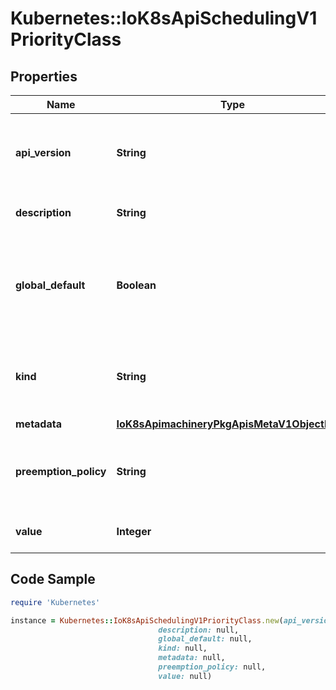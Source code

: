 # Kubernetes::IoK8sApiSchedulingV1PriorityClass

## Properties

Name | Type | Description | Notes
------------ | ------------- | ------------- | -------------
**api_version** | **String** | APIVersion defines the versioned schema of this representation of an object. Servers should convert recognized schemas to the latest internal value, and may reject unrecognized values. More info: https://git.k8s.io/community/contributors/devel/sig-architecture/api-conventions.md#resources | [optional] 
**description** | **String** | description is an arbitrary string that usually provides guidelines on when this priority class should be used. | [optional] 
**global_default** | **Boolean** | globalDefault specifies whether this PriorityClass should be considered as the default priority for pods that do not have any priority class. Only one PriorityClass can be marked as &#x60;globalDefault&#x60;. However, if more than one PriorityClasses exists with their &#x60;globalDefault&#x60; field set to true, the smallest value of such global default PriorityClasses will be used as the default priority. | [optional] 
**kind** | **String** | Kind is a string value representing the REST resource this object represents. Servers may infer this from the endpoint the client submits requests to. Cannot be updated. In CamelCase. More info: https://git.k8s.io/community/contributors/devel/sig-architecture/api-conventions.md#types-kinds | [optional] 
**metadata** | [**IoK8sApimachineryPkgApisMetaV1ObjectMeta**](IoK8sApimachineryPkgApisMetaV1ObjectMeta.md) |  | [optional] 
**preemption_policy** | **String** | PreemptionPolicy is the Policy for preempting pods with lower priority. One of Never, PreemptLowerPriority. Defaults to PreemptLowerPriority if unset. This field is alpha-level and is only honored by servers that enable the NonPreemptingPriority feature. | [optional] 
**value** | **Integer** | The value of this priority class. This is the actual priority that pods receive when they have the name of this class in their pod spec. | 

## Code Sample

```ruby
require 'Kubernetes'

instance = Kubernetes::IoK8sApiSchedulingV1PriorityClass.new(api_version: null,
                                 description: null,
                                 global_default: null,
                                 kind: null,
                                 metadata: null,
                                 preemption_policy: null,
                                 value: null)
```


